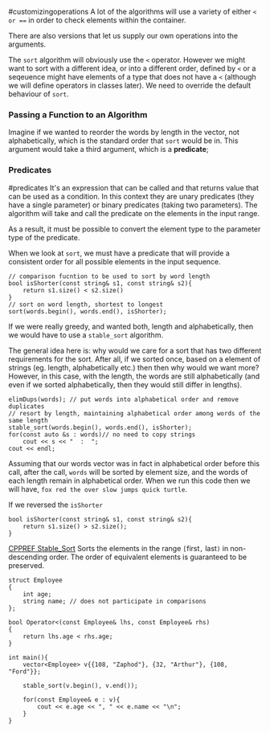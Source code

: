 #customizingoperations
A lot of the algorithms will use a variety of either `< or ==` in order to check elements within the container. 

There are also versions that let us supply our own operations into the arguments. 

The `sort` algorithm will obviously use the `<` operator. 
However we might want to sort with a different idea, or into a different order, defined by `<` or a seqeuence might have elements of a type that does not have a `<` (although we will define operators in classes later).
We need to override the default behaviour of `sort`. 

### Passing a Function to an Algorithm
Imagine if we wanted to reorder the words by length in the vector, not alphabetically, which is the standard order that `sort` would be in. 
This argument would take a third argument, which is a **predicate**; 
### Predicates
#predicates
It's an expression that can be called and that returns  value that can be used as a condition. 
In this context they are unary predicates (they have a single parameter) or binary predicates (taking two parameters). 
The algorithm will take and call the predicate on the elements in the input range. 

As a result, it must be possible to convert the element type to the parameter type of the predicate. 

When we look at `sort`, we must have a predicate that will provide a consistent order for all possible elements in the input sequence. 

```
// comparison fucntion to be used to sort by word length
bool isShorter(const string& s1, const string& s2){ 
	return s1.size() < s2.size()
}
// sort on word length, shortest to longest
sort(words.begin(), words.end(), isShorter);
```

If we were really greedy, and wanted both, length and alphabetically, then we would have to use a `stable_sort`  algorithm. 

The general idea here is: why would we care for a sort that has two different requirements for the sort. After all, if we sorted once, based on a element of strings (eg. length, alphabetically etc.) then then why would we want more? 
However, in this case, with the length, the words are still alphabetically (and even if we sorted alphabetically, then they would still differ in lengths). 

```
elimDups(words); // put words into alphabetical order and remove duplicates
// resort by length, maintaining alphabetical order among words of the same length
stable_sort(words.begin(), words.end(), isShorter);
for(const auto &s : words)// no need to copy strings
	cout << s << "  :  ";
cout << endl;
```
Assuming that our words vector was in fact in alphabetical order before this call, after the call, `words` will be sorted by element size, and the words of each length remain in alphabetical order. 
When we run this code then we will have, 
`fox red the over slow jumps quick turtle`.


If we reversed the `isShorter`
```
bool isShorter(const string& s1, const string& s2){ 
	return s1.size() > s2.size();
}
```

[CPPREF Stable_Sort](https://en.cppreference.com/w/cpp/algorithm/stable_sort)
Sorts the elements in the range `[`first`,` last`)` in non-descending order. The order of equivalent elements is guaranteed to be preserved.


```
struct Employee
{ 
	int age; 
	string name; // does not participate in comparisons
};

bool Operator<(const Employee& lhs, const Employee& rhs)
{ 
	return lhs.age < rhs.age;
}

int main(){ 
	vector<Employee> v{{108, "Zaphod"}, {32, "Arthur"}, {108, "Ford"}};

	stable_sort(v.begin(), v.end());

	for(const Employee& e : v){ 
		cout << e.age << ", " << e.name << "\n";
	}
}
```

